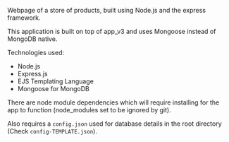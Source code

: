 Webpage of a store of products, built using Node.js and the express framework.

This application is built on top of app_v3 and uses Mongoose instead of MongoDB native.

Technologies used:

- Node.js
- Express.js
- EJS Templating Language
- Mongoose for MongoDB

There are node module dependencies which will require installing for the app to function (node_modules set to be ignored by git).

Also requires a ``config.json`` used for database details in the root directory (Check ``config-TEMPLATE.json``).